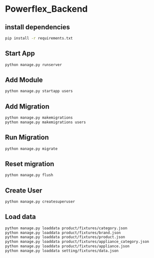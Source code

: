 # Powerflex_Backend


## install dependencies

```bash
pip install -r requirements.txt
```

## Start App

```bash
python manage.py runserver
```

## Add Module

```bash
python manage.py startapp users
```

## Add Migration

```bash
python manage.py makemigrations
python manage.py makemigrations users
```

## Run Migration

```bash
python manage.py migrate
```

## Reset migration

```bash
python manage.py flush
```

## Create User 

```bash
python manage.py createsuperuser
```

## Load data

```bash
python manage.py loaddata product/fixtures/category.json
python manage.py loaddata product/fixtures/brand.json
python manage.py loaddata product/fixtures/product.json
python manage.py loaddata product/fixtures/appliance_category.json
python manage.py loaddata product/fixtures/appliance.json
python manage.py loaddata setting/fixtures/data.json
```


